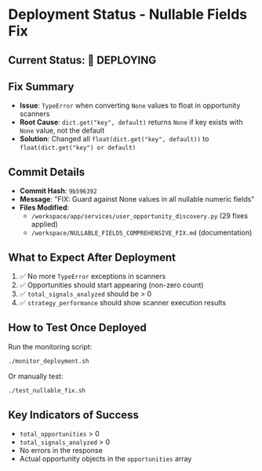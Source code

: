 # Deployment Status - Nullable Fields Fix

## Current Status: 🚀 DEPLOYING

## Fix Summary
- **Issue**: `TypeError` when converting `None` values to float in opportunity scanners
- **Root Cause**: `dict.get("key", default)` returns `None` if key exists with `None` value, not the default
- **Solution**: Changed all `float(dict.get("key", default))` to `float(dict.get("key") or default)`

## Commit Details
- **Commit Hash**: `9b596392`
- **Message**: "FIX: Guard against None values in all nullable numeric fields"
- **Files Modified**: 
  - `/workspace/app/services/user_opportunity_discovery.py` (29 fixes applied)
  - `/workspace/NULLABLE_FIELDS_COMPREHENSIVE_FIX.md` (documentation)

## What to Expect After Deployment
1. ✅ No more `TypeError` exceptions in scanners
2. ✅ Opportunities should start appearing (non-zero count)
3. ✅ `total_signals_analyzed` should be > 0
4. ✅ `strategy_performance` should show scanner execution results

## How to Test Once Deployed
Run the monitoring script:
```bash
./monitor_deployment.sh
```

Or manually test:
```bash
./test_nullable_fix.sh
```

## Key Indicators of Success
- `total_opportunities` > 0
- `total_signals_analyzed` > 0
- No errors in the response
- Actual opportunity objects in the `opportunities` array